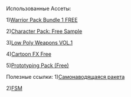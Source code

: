 Использованные Ассеты:

1)[Warrior Pack Bundle 1 FREE](https://assetstore.unity.com/packages/3d/animations/warrior-pack-bundle-1-free-36405)

2)[Character Pack: Free Sample](https://assetstore.unity.com/packages/3d/characters/humanoids/character-pack-free-sample-79870)

3)[Low Poly Weapons VOL.1](https://assetstore.unity.com/packages/3d/props/guns/low-poly-weapons-vol-1-151980)

4)[Cartoon FX Free](https://assetstore.unity.com/packages/vfx/particles/cartoon-fx-free-109565)

5)[Prototyping Pack (Free)](https://assetstore.unity.com/packages/3d/prototyping-pack-free-94277)

 
Полезные ссылки:
1)[Самонаводящаяся ракета](https://unity3dschool.ru/sozdaniye-samonavodyashcheysya-rakety-v-unity.html)

2)[FSM](http://wiki.unity3d.com/index.php/Finite_State_Machine)
  

